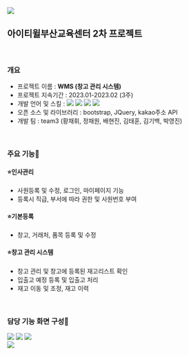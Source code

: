 <img src="https://capsule-render.vercel.app/api?type=waving&color=BDBDC8&height=150&section=header" />

<div>
<h2>아이티윌부산교육센터 2차 프로젝트</h2>
</div>

<br>

<div>
<h3>개요</h3>
<ul>
  <li>프로젝트 이름 : <b>WMS (창고 관리 시스템)</b></li>
  <li>프로젝트 지속기간 : 2023.01-2023.02 (3주)</li>
  <li>개발 언어 및 스킬 : <img src="https://img.shields.io/badge/Java-007396?style=flat-square&logo=java&logoColor=white"/> <img src="https://img.shields.io/badge/MySQL-4479A1?style=flat-square&logo=mysql&logoColor=white"/> <img src="https://img.shields.io/badge/Javascript-F7DF1E?style=flat-square&logo=javascript&logoColor=white"/> <img src="https://img.shields.io/badge/Spring-6DB33F?style=flat-square&logo=spring&logoColor=white"/> </li>
  <li>오픈 소스 및 라이브러리 : bootstrap, JQuery, kakao주소 API </li>
  <li>개발 팀 : team3 (황채휘, 정채원, 배현진, 김태훈, 김기백, 박영진)</li>
</ul>
</div>

<br>

<div>
  <h3>주요 기능🌠</h3>
    <h4> ⭐인사관리</h4>
      <ul>
        <li>사원등록 및 수정, 로그인, 마이페이지 기능</li>
        <li>등록시 직급, 부서에 따라 권한 및 사원번호 부여</li>
      </ul>
   <h4> ⭐기본등록</h4>
      <ul>
        <li>창고, 거래처, 품목 등록 및 수정</li>
      </ul>
   <h4> ⭐창고 관리 시스템</h4>
        <ul>
          <li>창고 관리 및 창고에 등록된 재고리스트 확인</li>
          <li>입출고 예정 등록 및 입출고 처리</li>
          <li>재고 이동 및 조정, 재고 이력</li>
        </ul>
</div>

<br>

<h3>담당 기능 화면 구성🌠</h3>
<img src="https://github.com/chaehwi/WMS_itwillbs/assets/98143959/6f55a93e-fd19-41aa-9109-9e93e5f860cb" />
<img src="https://github.com/chaehwi/WMS_itwillbs/assets/98143959/c82982bb-3650-4dc9-aa1c-154681204ccb" />
<img src="https://github.com/chaehwi/WMS_itwillbs/assets/98143959/ad6e270f-4ef9-4489-8107-90c48858f568" />

<br>

<img src="https://capsule-render.vercel.app/api?type=waving&color=BDBDC8&height=150&section=footer" />




